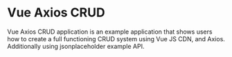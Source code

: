 # Vue Axios CRUD

Vue Axios CRUD application is an example application that shows users how to create a full functioning CRUD system using Vue JS CDN, and Axios. 
<br>
Additionally using jsonplaceholder example API.
